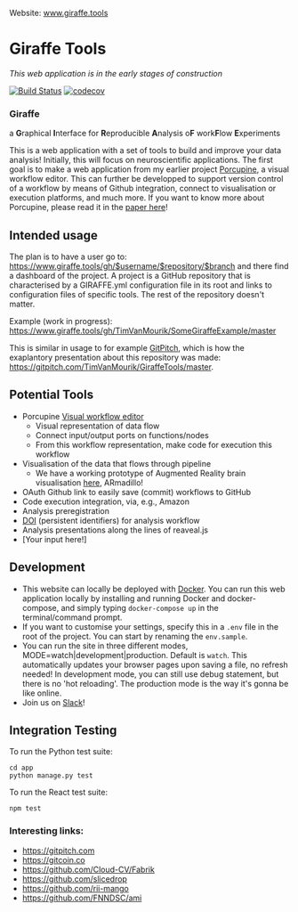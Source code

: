 Website: www.giraffe.tools
# Giraffe Tools
_This web application is in the early stages of construction_

[![Build Status](https://travis-ci.org/TimVanMourik/GiraffeTools.svg?branch=master)](https://travis-ci.org/TimVanMourik/GiraffeTools)
[![codecov](https://codecov.io/gh/TimVanMourik/GiraffeTools/branch/master/graph/badge.svg)](https://codecov.io/gh/TimVanMourik/GiraffeTools)

### Giraffe
a **G**raphical **I**nterface for **R**eproducible **A**nalysis o**F** work**F**low **E**xperiments

This is a web application with a set of tools to build and improve your data analysis! Initially, this will focus on neuroscientific applications. The first goal is to make a web application from my earlier project [Porcupine](https://timvanmourik.github.io/Porcupine), a visual workflow editor. This can further be developped to support version control of a workflow by means of Github integration, connect to visualisation or execution platforms, and much more. If you want to know more about Porcupine, please read it in the [paper here](https://doi.org/10.1371/journal.pcbi.1006064)!

## Intended usage
The plan is to have a user go to:
https://www.giraffe.tools/gh/$username/$repository/$branch
and there find a dashboard of the project. A project is a GitHub repository that is characterised by a GIRAFFE.yml configuration file in its root and links to configuration files of specific tools. The rest of the repository doesn't matter.

Example (work in progress): https://www.giraffe.tools/gh/TimVanMourik/SomeGiraffeExample/master

This is similar in usage to for example [GitPitch](https://gitpitch.com), which is how the exaplantory presentation about this repository was made: https://gitpitch.com/TimVanMourik/GiraffeTools/master.

## Potential Tools
* Porcupine [Visual workflow editor](https://www.biorxiv.org/content/early/2017/10/11/187344)
  * Visual representation of data flow
  * Connect input/output ports on functions/nodes
  * From this workflow representation, make code for execution this workflow
* Visualisation of the data that flows through pipeline
  * We have a working prototype of Augmented Reality brain visualisation [here](http://armadillo-brain.herokuapp.com), ARmadillo!
* OAuth Github link to easily save (commit) workflows to GitHub
* Code execution integration, via, e.g., Amazon
* Analysis preregistration
* [DOI](https://www.doi.org) (persistent identifiers) for analysis workflow
* Analysis presentations along the lines of reaveal.js
* [Your input here!]

## Development
* This website can locally be deployed with [Docker](https://www.docker.com). You can run this web application locally by installing and running Docker and docker-compose, and simply typing `docker-compose up` in the terminal/command prompt.
* If you want to customise your settings, specify this in a `.env` file in the root of the project. You can start by renaming the `env.sample`.
* You can run the site in three different modes, MODE=watch|development|production. Default is `watch`. This automatically updates your browser pages upon saving a file, no refresh needed! In development mode, you can still use debug statement, but there is no 'hot reloading'. The production mode is the way it's gonna be like online. 
* Join us on [Slack](https://www.giraffe.tools/slack)!

## Integration Testing
To run the Python test suite:
```
cd app
python manage.py test
```
To run the React test suite:
```
npm test
```

### Interesting links:
* https://gitpitch.com
* https://gitcoin.co
* https://github.com/Cloud-CV/Fabrik
* https://github.com/slicedrop
* https://github.com/rii-mango
* https://github.com/FNNDSC/ami
